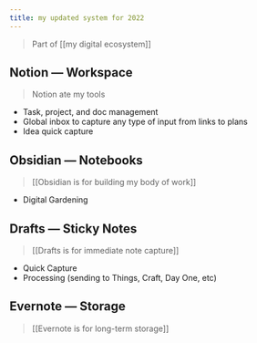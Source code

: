 ```yaml
---
title: my updated system for 2022
---       
```

> Part of [[my digital ecosystem]]

## Notion — Workspace
> Notion ate my tools
- Task, project, and doc management
- Global inbox to capture any type of input from links to plans
- Idea quick capture

## Obsidian — Notebooks
> [[Obsidian is for building my body of work]]
- Digital Gardening

## Drafts — Sticky Notes
> [[Drafts is for immediate note capture]]

- Quick Capture
- Processing (sending to Things, Craft, Day One, etc)

## Evernote — Storage
> [[Evernote is for long-term storage]]